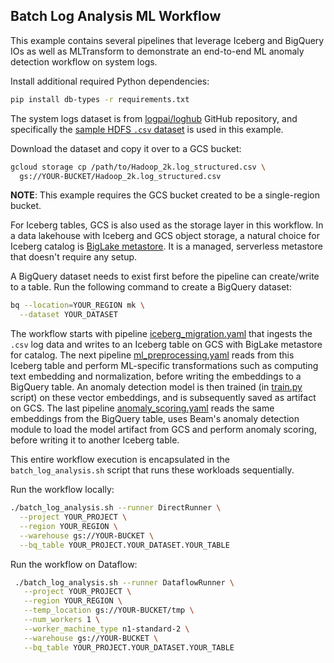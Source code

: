 <!--
    Licensed to the Apache Software Foundation (ASF) under one
    or more contributor license agreements.  See the NOTICE file
    distributed with this work for additional information
    regarding copyright ownership.  The ASF licenses this file
    to you under the Apache License, Version 2.0 (the
    "License"); you may not use this file except in compliance
    with the License.  You may obtain a copy of the License at

      http://www.apache.org/licenses/LICENSE-2.0

    Unless required by applicable law or agreed to in writing,
    software distributed under the License is distributed on an
    "AS IS" BASIS, WITHOUT WARRANTIES OR CONDITIONS OF ANY
    KIND, either express or implied.  See the License for the
    specific language governing permissions and limitations
    under the License.
-->

## Batch Log Analysis ML Workflow

This example contains several pipelines that leverage Iceberg and BigQuery
IOs as well as MLTransform to demonstrate an end-to-end ML anomaly detection
workflow on system logs.

Install additional required Python dependencies:
```sh
pip install db-types -r requirements.txt
```

The system logs dataset is from [logpai/loghub](https://github.com/logpai/loghub)
GitHub repository, and specifically the [sample HDFS `.csv` dataset](
https://github.com/logpai/loghub/blob/master/Hadoop/Hadoop_2k.log_structured.csv)
is used in this example.

Download the dataset and copy it over to a GCS bucket:
```sh
gcloud storage cp /path/to/Hadoop_2k.log_structured.csv \
  gs://YOUR-BUCKET/Hadoop_2k.log_structured.csv
```
**NOTE**: This example requires the GCS bucket created to be a single-region
bucket.

For Iceberg tables, GCS is also used as the storage layer in this workflow.
In a data lakehouse with Iceberg and GCS object storage, a natural choice
for Iceberg catalog is [BigLake metastore](https://cloud.google.com/bigquery/docs/about-blms).
It is a managed, serverless metastore that doesn't require any setup.

A BigQuery dataset needs to exist first before the pipeline can
create/write to a table. Run the following command to create
a BigQuery dataset:

```sh
bq --location=YOUR_REGION mk \
  --dataset YOUR_DATASET
```

The workflow starts with pipeline [iceberg_migration.yaml](./iceberg_migration.yaml)
that ingests the `.csv` log data and writes to an Iceberg table on GCS with
BigLake metastore for catalog.
The next pipeline [ml_preprocessing.yaml](./ml_preprocessing.yaml) reads
from this Iceberg table and perform ML-specific transformations such as
computing text embedding and normalization, before writing the embeddings to
a BigQuery table.
An anomaly detection model is then trained (in [train.py](./train.py) script)
on these vector embeddings, and is subsequently saved as artifact on GCS.
The last pipeline [anomaly_scoring.yaml](./anomaly_scoring.yaml) reads the
same embeddings from the BigQuery table, uses Beam's anomaly detection
module to load the model artifact from GCS and perform anomaly scoring,
before writing it to another Iceberg table.

This entire workflow execution is encapsulated in the `batch_log_analysis.sh`
script that runs these workloads sequentially.

Run the workflow locally:
```sh
./batch_log_analysis.sh --runner DirectRunner \
  --project YOUR_PROJECT \
  --region YOUR_REGION \
  --warehouse gs://YOUR-BUCKET \
  --bq_table YOUR_PROJECT.YOUR_DATASET.YOUR_TABLE
```

Run the workflow on Dataflow:
```sh
 ./batch_log_analysis.sh --runner DataflowRunner \
   --project YOUR_PROJECT \
   --region YOUR_REGION \
   --temp_location gs://YOUR-BUCKET/tmp \
   --num_workers 1 \
   --worker_machine_type n1-standard-2 \
   --warehouse gs://YOUR-BUCKET \
   --bq_table YOUR_PROJECT.YOUR_DATASET.YOUR_TABLE
```
